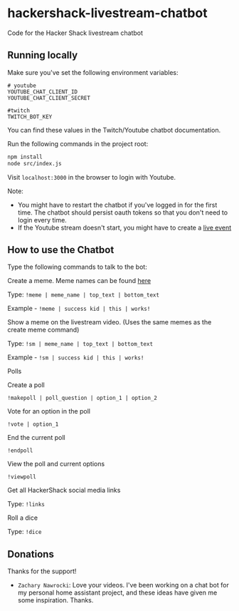 # hackershack-livestream-chatbot

Code for the Hacker Shack livestream chatbot

## Running locally

Make sure you've set the following environment variables: 

```
# youtube
YOUTUBE_CHAT_CLIENT_ID
YOUTUBE_CHAT_CLIENT_SECRET

#twitch
TWITCH_BOT_KEY
```

You can find these values in the Twitch/Youtube chatbot documentation.

Run the following commands in the project root:

```sh
npm install
node src/index.js
```

Visit `localhost:3000` in the browser to login with Youtube.

Note: 
- You might have to restart the chatbot if you've logged in for the first time. The chatbot should persist oauth tokens so that you don't need to login every time. 
- If the Youtube stream doesn't start, you might have to create a [live event](https://www.youtube.com/my_live_events)


## How to use the Chatbot

Type the following commands to talk to the bot:

Create a meme. Meme names can be found [here](https://hackershackofficial.github.io/meme-viewer.html)

Type: `!meme | meme_name | top_text | bottom_text`

Example -  `!meme | success kid | this | works!`

Show a meme on the livestream video. (Uses the same memes as the create meme command)

Type: `!sm | meme_name | top_text | bottom_text`

Example -  `!sm | success kid | this | works!`

Polls

Create a poll

`!makepoll | poll_question | option_1 | option_2`

Vote for an option in the poll

`!vote | option_1`

End the current poll

`!endpoll`

View the poll and current options

`!viewpoll`

Get all HackerShack social media links

Type: `!links`

Roll a dice

Type: `!dice`

## Donations

Thanks for the support!

 - `Zachary Nawrocki`: Love your videos. I've been working on a chat bot for my personal home assistant project, and these ideas have given me some inspiration. Thanks.
